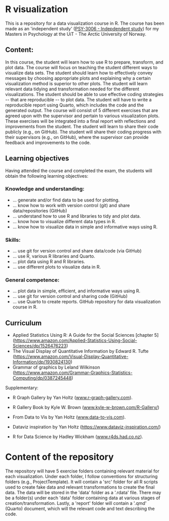 # R visualization

This is a repository for a data visualization course in R. The course has been made as an 'independent study' ([PSY-3006 - Indepdendent study](PSY-3006%20-%20Indepdendent%20study)) for my Masters in Psychology at the UiT - The Arctic University of Norway.

## Content:

In this course, the student will learn how to use R to prepare, transform, and plot data. The course will focus on teaching the student different ways to visualize data sets. The student should learn how to effectively convey messages by choosing appropriate plots and explaining why a certain visualization method is superior to other plots. The student will learn relevant data tidying and transformation needed for the different visualizations. The student should be able to use effective coding strategies -- that are reproducible -- to plot data. The student will have to write a reproducible report using Quarto, which includes the code and the generated output. The course will consist of 5 different exercises that are agreed upon with the supervisor and pertain to various visualization plots. These exercises will be integrated into a final report with reflections and improvements from the student. The student will learn to share their code publicly (e.g., on GitHub). The student will share their coding progress with their supervisors (e.g., on GitHub), where the supervisor can provide feedback and improvements to the code.

## Learning objectives

Having attended the course and completed the exam, the students will obtain the following learning objectives:

### Knowledge and understanding:

-   ... generate and/or find data to be used for plotting.
-   ... know how to work with version control (git) and share data/repositories (GitHub)
-   ... understand how to use R and libraries to tidy and plot data.
-   ... know how to visualize different data types in R.
-   ... know how to visualize data in simple and informative ways using R.

### Skills:

-   ... use git for version control and share data/code (via GitHub)
-   ... use R, various R libraries and Quarto.
-   ... plot data using R and R libraries.
-   ... use different plots to visualize data in R.

### General competence:

-   ... plot data in simple, efficient, and informative ways using R.
-   ... use git for version control and sharing code (GitHub)
-   ... use Quarto to create reports. GitHub repository for data visualization course in R.

## Curriculum

-   Applied Statistics Using R: A Guide for the Social Sciences [chapter 5] (<https://www.amazon.com/Applied-Statistics-Using-Social-Sciences/dp/1526476223>)
-   The Visual Display of Quantitative Information by Edward R. Tufte (<https://www.amazon.com/Visual-Display-Quantitative-Information/dp/1930824130>)
-   Grammar of graphics by Leland Wilkinson (<https://www.amazon.com/Grammar-Graphics-Statistics-Computing/dp/0387245448>)

Supplementary:

-   R Graph Gallery by Yan Holtz (www.r-graph-gallery.com).

-   R Gallery Book by Kyle W. Brown (www.kyle-w-brown.com/R-Gallery/)

-   From Data to Vis by Yan Holtz (www.data-to-vis.com).

-   Dataviz inspiration by Yan Holtz (<https://www.dataviz-inspiration.com/>)

-   R for Data Science by Hadley Wickham (www.r4ds.had.co.nz).

# Content of the repository

The repository will have 5 exercise folders containing relevant material for each visualization. Under each folder, I follow conventions for structuring folders (e.g., ProjectTemplate). It will contain a 'src' folder for all R scripts used to create fake data and relevant transformations to create the final data. The data will be stored in the 'data' folder as a '.rdata' file. There may be a folder(s) under each 'data' folder containing data at various stages of creation/transformation. Lastly, a 'report' folder will contain a '.qmd' (Quarto) document, which will the relevant code and text describing the code.
